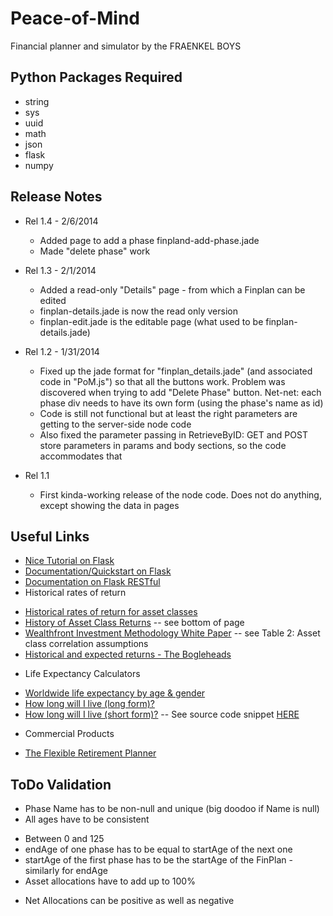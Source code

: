Peace-of-Mind
=============

Financial planner and simulator by the FRAENKEL BOYS

Python Packages Required
------------------------
* string
* sys
* uuid
* math
* json
* flask 
* numpy 

Release Notes
-------------
* Rel 1.4 - 2/6/2014
	- Added  page to add a phase finpland-add-phase.jade
	- Made "delete phase" work
	
* Rel 1.3 - 2/1/2014
	- Added a read-only "Details" page - from which a Finplan can be edited
	- finplan-details.jade is now the read only version
	- finplan-edit.jade is the editable page (what used to be finplan-details.jade)

* Rel 1.2 - 1/31/2014
	- Fixed up the jade format for "finplan_details.jade" (and associated code in "PoM.js") so that all the buttons work. Problem was discovered when trying to add  "Delete Phase" button. Net-net: each phase div needs to have its own form (using the phase's name as id)
	- Code is still not functional but at least the right parameters are getting to the server-side node code
	- Also fixed the parameter passing in RetrieveByID: GET and POST store parameters in params and body sections, so the code accommodates that

* Rel 1.1
	- First kinda-working release of the node code. Does not do anything, except showing the data in pages

Useful Links
------------
* [Nice Tutorial on Flask](http://blog.miguelgrinberg.com/post/designing-a-restful-api-using-flask-restful)
* [Documentation/Quickstart on Flask](http://flask.pocoo.org/docs/quickstart/)
* [Documentation on Flask RESTful](http://flask-restful.readthedocs.org/en/latest/)
* Historical rates of return
- [Historical rates of return for asset classes](http://fc.standardandpoors.com/sites/client/generic/axa/axa4/Article.vm?topic=5991&siteContent=8088)
- [History of Asset Class Returns](http://personalfinance.byu.edu/?q=node/652) -- see bottom of page
- [Wealthfront Investment Methodology White Paper](https://www.wealthfront.com/whitepapers/investment-methodology) -- see Table 2: Asset class correlation assumptions
- [Historical and expected returns - The Bogleheads](http://www.bogleheads.org/wiki/Historical_and_expected_returns)
* Life Expectancy Calculators
- [Worldwide life expectancy by age & gender](http://www.worldlifeexpectancy.com/your-life-expectancy-by-age)
- [How long will I live (long form)?](http://gosset.wharton.upenn.edu/mortality/perl/CalcForm.html)
- [How long will I live (short form)?](http://gosset.wharton.upenn.edu/mortality/form.html) -- See source code snippet [HERE](http://www.flexibleretirementplanner.com/wp/documentation/source-code/)
* Commercial Products
- [The Flexible Retirement Planner](http://www.flexibleretirementplanner.com/wp/)

ToDo Validation
---------------
* Phase Name has to be non-null and unique  (big doodoo if Name is null)
* All ages have to be consistent
- Between 0 and 125
- endAge of one phase has to be equal to startAge of the next one
- startAge of the first phase has to be the startAge of the FinPlan - similarly for endAge
- Asset allocations have to add up to 100%
* Net Allocations can be positive as well as negative


